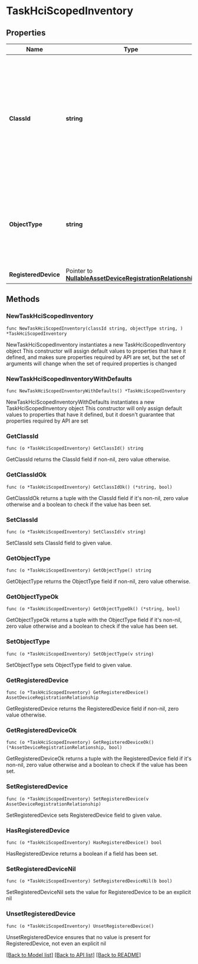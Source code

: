 # TaskHciScopedInventory

## Properties

Name | Type | Description | Notes
------------ | ------------- | ------------- | -------------
**ClassId** | **string** | The fully-qualified name of the instantiated, concrete type. This property is used as a discriminator to identify the type of the payload when marshaling and unmarshaling data. | [default to "task.HciScopedInventory"]
**ObjectType** | **string** | The fully-qualified name of the instantiated, concrete type. The value should be the same as the &#39;ClassId&#39; property. | [default to "task.HciScopedInventory"]
**RegisteredDevice** | Pointer to [**NullableAssetDeviceRegistrationRelationship**](AssetDeviceRegistrationRelationship.md) |  | [optional] 

## Methods

### NewTaskHciScopedInventory

`func NewTaskHciScopedInventory(classId string, objectType string, ) *TaskHciScopedInventory`

NewTaskHciScopedInventory instantiates a new TaskHciScopedInventory object
This constructor will assign default values to properties that have it defined,
and makes sure properties required by API are set, but the set of arguments
will change when the set of required properties is changed

### NewTaskHciScopedInventoryWithDefaults

`func NewTaskHciScopedInventoryWithDefaults() *TaskHciScopedInventory`

NewTaskHciScopedInventoryWithDefaults instantiates a new TaskHciScopedInventory object
This constructor will only assign default values to properties that have it defined,
but it doesn't guarantee that properties required by API are set

### GetClassId

`func (o *TaskHciScopedInventory) GetClassId() string`

GetClassId returns the ClassId field if non-nil, zero value otherwise.

### GetClassIdOk

`func (o *TaskHciScopedInventory) GetClassIdOk() (*string, bool)`

GetClassIdOk returns a tuple with the ClassId field if it's non-nil, zero value otherwise
and a boolean to check if the value has been set.

### SetClassId

`func (o *TaskHciScopedInventory) SetClassId(v string)`

SetClassId sets ClassId field to given value.


### GetObjectType

`func (o *TaskHciScopedInventory) GetObjectType() string`

GetObjectType returns the ObjectType field if non-nil, zero value otherwise.

### GetObjectTypeOk

`func (o *TaskHciScopedInventory) GetObjectTypeOk() (*string, bool)`

GetObjectTypeOk returns a tuple with the ObjectType field if it's non-nil, zero value otherwise
and a boolean to check if the value has been set.

### SetObjectType

`func (o *TaskHciScopedInventory) SetObjectType(v string)`

SetObjectType sets ObjectType field to given value.


### GetRegisteredDevice

`func (o *TaskHciScopedInventory) GetRegisteredDevice() AssetDeviceRegistrationRelationship`

GetRegisteredDevice returns the RegisteredDevice field if non-nil, zero value otherwise.

### GetRegisteredDeviceOk

`func (o *TaskHciScopedInventory) GetRegisteredDeviceOk() (*AssetDeviceRegistrationRelationship, bool)`

GetRegisteredDeviceOk returns a tuple with the RegisteredDevice field if it's non-nil, zero value otherwise
and a boolean to check if the value has been set.

### SetRegisteredDevice

`func (o *TaskHciScopedInventory) SetRegisteredDevice(v AssetDeviceRegistrationRelationship)`

SetRegisteredDevice sets RegisteredDevice field to given value.

### HasRegisteredDevice

`func (o *TaskHciScopedInventory) HasRegisteredDevice() bool`

HasRegisteredDevice returns a boolean if a field has been set.

### SetRegisteredDeviceNil

`func (o *TaskHciScopedInventory) SetRegisteredDeviceNil(b bool)`

 SetRegisteredDeviceNil sets the value for RegisteredDevice to be an explicit nil

### UnsetRegisteredDevice
`func (o *TaskHciScopedInventory) UnsetRegisteredDevice()`

UnsetRegisteredDevice ensures that no value is present for RegisteredDevice, not even an explicit nil

[[Back to Model list]](../README.md#documentation-for-models) [[Back to API list]](../README.md#documentation-for-api-endpoints) [[Back to README]](../README.md)


